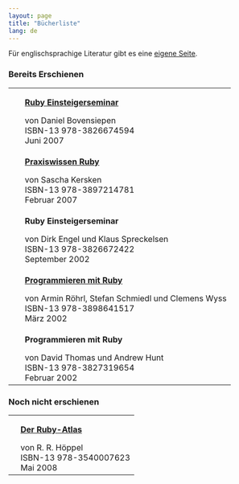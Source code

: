 ```yaml
---
layout: page
title: "Bücherliste"
lang: de
---
```


Für englischsprachige Literatur gibt es eine [eigene Seite][1].

###  <a name="released" />Bereits Erschienen

<table cellpadding="0" cellspacing="0" border="0">
<tr class="book">
<td><a href="http://www.bovensiepen.net/RES2007"><img src="http://ec1.images-amazon.com/images/I/21kQAqAUogL._AA115_.jpg" alt="" /></a></td>
<td>
  <p><a href="http://www.bovensiepen.net/RES2007">
    <strong class="title">Ruby Einsteigerseminar</strong></a></p>
  <p>
    </p>
<div class="by-line">von Daniel Bovensiepen</div>
    <div class="isbn">ISBN-13 978-3826674594</div>
    <div class="release-date">Juni 2007 </div>
  
</td>
</tr>
<tr class="book">
<td><a href="http://www.oreilly.de/catalog/rubybasger/"><img src="http://g-ec2.images-amazon.com/images/I/210TXxQ3mXL._AA115_.jpg" alt="" /></a></td>
<td>
  <p><a href="http://www.oreilly.de/catalog/rubybasger/">
    <strong class="title">Praxiswissen Ruby</strong></a></p>
  <p>
    </p>
<div class="by-line">von Sascha Kersken</div>
    <div class="isbn">ISBN-13 978-3897214781</div>
    <div class="release-date">Februar 2007 </div>
  
</td>
</tr>
<tr class="book">
<td><img src="http://ec1.images-amazon.com/images/I/11EVD776CNL._AA115_.jpg" alt="" /></td>
<td>
  <p><strong class="title">Ruby Einsteigerseminar</strong></p>
  <p>
    </p>
<div class="by-line">von Dirk Engel und Klaus Spreckelsen</div>
    <div class="isbn">ISBN-13 978-3826672422</div>
    <div class="release-date">September 2002</div>
  
</td>
</tr>
<tr class="book">
<td><a href="http://www.approximity.com/rubybuch/"><img src="http://g-ec2.images-amazon.com/images/I/118VBCNDB5L._AA115_.jpg" alt="" /></a></td>
<td>
  <p><a href="http://www.approximity.com/rubybuch/">
    <strong class="title">Programmieren mit Ruby</strong></a></p>
  <p>
    </p>
<div class="by-line">von Armin Röhrl, Stefan Schmiedl und Clemens Wyss</div>
    <div class="isbn">ISBN-13 978-3898641517</div>
    <div class="release-date">März 2002</div>
  
</td>
</tr>
<tr class="book">
<td> <img src="http://www.pro-linux.de/berichte/jpgs/rubytn.jpg" alt="" /> </td>
<td>
  <p><strong class="title">Programmieren mit Ruby</strong></p>
  <p>
    </p>
<div class="by-line">von David Thomas und Andrew Hunt</div>
    <div class="isbn">ISBN-13 978-3827319654</div>
    <div class="release-date">Februar 2002</div>
  
</td>
</tr>
</table>

###  <a name="not-released" />Noch nicht erschienen

<table cellpadding="0" cellspacing="0" border="0"><tr class="book">
<td><a href="http://www.springer.com/dal/home/new+&amp;+forthcoming+titles+(default)?SGWID=1-40356-22-14202425-0"><img src="http://ec1.images-amazon.com/images/I/21my8TYo8SL._AA115_.jpg" alt="" /></a></td>
<td>
  <p><a href="http://www.springer.com/dal/home/new+&amp;+forthcoming+titles+(default)?SGWID=1-40356-22-14202425-0">
    <strong class="title">Der Ruby-Atlas</strong></a></p>
  <p>
    </p>
<div class="by-line">von R. R. Höppel</div>
    <div class="isbn">ISBN-13 978-3540007623</div>
    <div class="release-date">Mai 2008</div>
  
</td>
</tr></table>



[1]: http://www.ruby-doc.org/bookstore 

